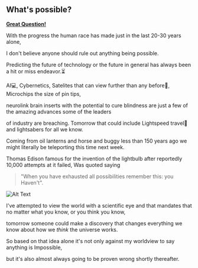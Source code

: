 ## What's possible?

<ins>**Great Question!**</ins>

With the progress the human race has made just in the last 20-30 years alone,

I don't believe anyone should rule out anything being possible. 

Predicting the future of technology or the future in general has always been a hit or miss endeavor.:hourglass_flowing_sand:

AI:computer:, Cybernetics, Satelites that can view further than any before:satellite:, Microchips the size of pin tips,

neurolink brain inserts with the potential to cure blindness are just a few of the amazing advances some of the leaders

of industry are breaching. Tomorrow that could include Lightspeed travel:rocket: and lightsabers for all we know. 

Coming from oil lanterns and horse and buggy less than 150 years ago we might literally be teleporting this time next week.

Thomas Edison famous for the invention of the lightbulb after reportedly 10,000 attempts at it failed, Was quoted saying 

>"When you have exhausted all possibilities remember this: you Haven't".

![Alt Text](https://i.pinimg.com/originals/df/30/ce/df30ce307f9cfe83914bd0bb0f6c5ed1.gif)

I've attempted to view the world with a scientific eye and that mandates that no matter what you know, or you think you know,

tomorrow someone could make a discovery that changes everything we know about how we _think_ the universe works.

So based on that idea alone it's not only against my worldview to say anything is Impossible,

but it's also almost always going to be proven wrong shortly thereafter.
